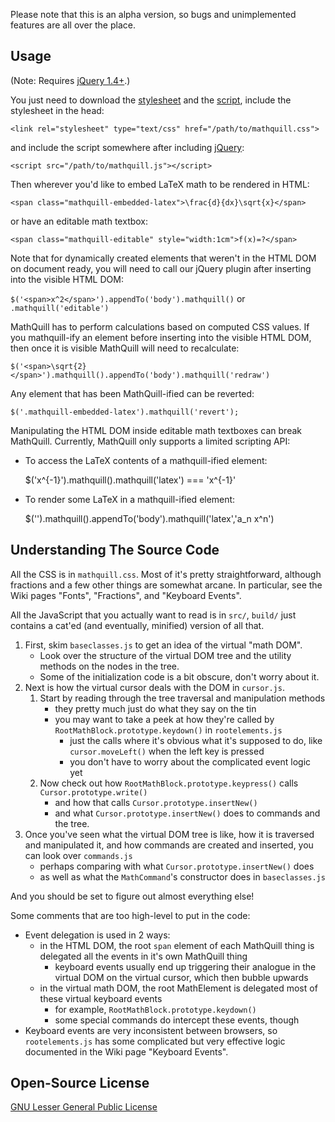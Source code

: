 Please note that this is an alpha version, so bugs and unimplemented features
are all over the place.

Usage
-----

(Note: Requires [jQuery 1.4+](http://jquery.com).)

You just need to download the
[stylesheet](http://laughinghan.github.com/mathquill/mathquill.css) and the
[script](http://laughinghan.github.com/mathquill/mathquill.js), include the
stylesheet in the head:

    <link rel="stylesheet" type="text/css" href="/path/to/mathquill.css">

and include the script somewhere after including [jQuery](http://jquery.com):

    <script src="/path/to/mathquill.js"></script>

Then wherever you'd like to embed LaTeX math to be rendered in HTML:

    <span class="mathquill-embedded-latex">\frac{d}{dx}\sqrt{x}</span>

or have an editable math textbox:

    <span class="mathquill-editable" style="width:1cm">f(x)=?</span>

Note that for dynamically created elements that weren't in the HTML DOM on
document ready, you will need to call our jQuery plugin after inserting into
the visible HTML DOM:

`$('<span>x^2</span>').appendTo('body').mathquill()` or `.mathquill('editable')`

MathQuill has to perform calculations based on computed CSS values. If you
mathquill-ify an element before inserting into the visible HTML DOM, then once
it is visible MathQuill will need to recalculate:

    $('<span>\sqrt{2}</span>').mathquill().appendTo('body').mathquill('redraw')

Any element that has been MathQuill-ified can be reverted:

    $('.mathquill-embedded-latex').mathquill('revert');

Manipulating the HTML DOM inside editable math textboxes can break MathQuill.
Currently, MathQuill only supports a limited scripting API:

* To access the LaTeX contents of a mathquill-ified element:

    $('<span>x^{-1}</span>').mathquill().mathquill('latex') === 'x^{-1}'

* To render some LaTeX in a mathquill-ified element:

    $('<span></span>').mathquill().appendTo('body').mathquill('latex','a_n x^n')

Understanding The Source Code
-----------------------------

All the CSS is in `mathquill.css`. Most of it's pretty straightforward, although
fractions and a few other things are somewhat arcane. In particular, see the
Wiki pages "Fonts", "Fractions", and "Keyboard Events".

All the JavaScript that you actually want to read is in `src/`, `build/` just
contains a cat'ed (and eventually, minified) version of all that.

1. First, skim `baseclasses.js` to get an idea of the virtual "math DOM".
    * Look over the structure of the virtual DOM tree and the utility methods on
      the nodes in the tree.
    * Some of the initialization code is a bit obscure, don't worry about it.
2. Next is how the virtual cursor deals with the DOM in `cursor.js`.
    1. Start by reading through the tree traversal and manipulation methods
       * they pretty much just do what they say on the tin
       * you may want to take a peek at how they're called by
         `RootMathBlock.prototype.keydown()` in `rootelements.js`
         - just the calls where it's obvious what it's supposed to do, like
           `cursor.moveLeft()` when the left key is pressed
         - you don't have to worry about the complicated event logic yet
    2. Now check out how `RootMathBlock.prototype.keypress()` calls
       `Cursor.prototype.write()`
        * and how that calls `Cursor.prototype.insertNew()`
        * and what `Cursor.prototype.insertNew()` does to commands and the tree.
3. Once you've seen what the virtual DOM tree is like, how it is traversed and
   manipulated it, and how commands are created and inserted, you can look
   over `commands.js`
   * perhaps comparing with what `Cursor.prototype.insertNew()` does
   * as well as what the `MathCommand`'s constructor does in `baseclasses.js`

And you should be set to figure out almost everything else!

Some comments that are too high-level to put in the code:

* Event delegation is used in 2 ways:
  - in the HTML DOM, the root `span` element of each MathQuill thing is
    delegated all the events in it's own MathQuill thing
    + keyboard events usually end up triggering their analogue in the virtual
      DOM on the virtual cursor, which then bubble upwards
  - in the virtual math DOM, the root MathElement is delegated most of these
    virtual keyboard events
    + for example, `RootMathBlock.prototype.keydown()`
    + some special commands do intercept these events, though
* Keyboard events are very inconsistent between browsers, so `rootelements.js`
  has some complicated but very effective logic documented in the Wiki page
  "Keyboard Events".

Open-Source License
-------------------

[GNU Lesser General Public License](http://www.gnu.org/licenses/lgpl.html)
